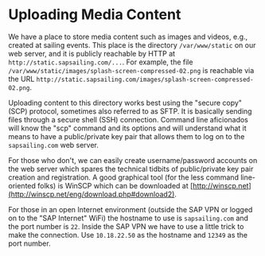 # Uploading Media Content

We have a place to store media content such as images and videos, e.g., created at sailing events. This place is the directory `/var/www/static` on our web server, and it is publicly reachable by HTTP at `http://static.sapsailing.com/...`. For example, the file `/var/www/static/images/splash-screen-compressed-02.png` is reachable via the URL `http://static.sapsailing.com/images/splash-screen-compressed-02.png`.

Uploading content to this directory works best using the "secure copy" (SCP) protocol, sometimes also referred to as SFTP. It is basically sending files through a secure shell (SSH) connection. Command line aficionados will know the "scp" command and its options and will understand what it means to have a public/private key pair that allows them to log on to the `sapsailing.com` web server.

For those who don't, we can easily create username/password accounts on the web server which spares the technical tidbits of public/private key pair creation and registration. A good graphical tool (for the less command line-oriented folks) is WinSCP which can be downloaded at [http://winscp.net](http://winscp.net/eng/download.php#download2).

For those in an open Internet environment (outside the SAP VPN or logged on to the "SAP Internet" WiFi) the hostname to use is `sapsailing.com` and the port number is `22`. Inside the SAP VPN we have to use a little trick to make the connection. Use `10.18.22.50` as the hostname and `12349` as the port number.